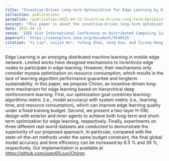 ```yaml
---
title: "Incentive-Driven Long-term Optimization for Edge Learning by Hierarchical Reinforcement Mechanism"
collection: publications
permalink: /publication/2021-04-12-Incentive-Driven-Long-term-Optimization-for-Edge-Learning-by-Hierarchical-Reinforcement-Mechanism
excerpt: 'This paper is about the incentive-driven long-term optimization for edge learning.'
date: 2021-04-12
venue: 'IEEE 41st International Conference on Distributed Computing Systems (ICDCS) (CCF-B)'
paperurl: 'https://ieeexplore.ieee.org/document/9546525'
citation: 'Yi Liu*, Leijie Wu*, Yufeng Zhan, Song Guo, and Zicong Hong (*indicates co-first authors with equal contribution). &quot;Incentive-Driven Long-term Optimization for Edge Learning by Hierarchical Reinforcement Mechanism.&quot; <i>IEEE 41st International Conference on Distributed Computing Systems (ICDCS)</i>. 2021: 35-45.'
---
```


Edge Learning is an emerging distributed machine learning in mobile edge network. Limited works have designed mechanisms to incentivize edge nodes to participate in edge learning. However, their mechanisms only consider myopia optimization on resource consumption, which results in the lack of learning algorithm performance guarantee and longterm sustainability. In this paper, we propose Chiron, an incentive-driven long-term mechanism for edge learning based on hierarchical deep reinforcement learning. First, our optimization goal combines learning-algorithms metric (i.e., model accuracy) with system metric (i.e., learning time, and resource consumption), which can improve edge learning quality under a fixed training budget. Second, we present a two-layer H-DRL design with exterior and inner agents to achieve both long-term and short-term optimization for edge learning, respectively. Finally, experiments on three different real-world datasets are conducted to demonstrate the superiority of our proposed approach. In particular, compared with the state-of-the-art methods under the same budget constraint, the final global model accuracy and time efficiency can be increased by 6.5 % and 39 %, respectively. Our implementation is available at https://github.com/Joey61Liuyi/Chiron.
